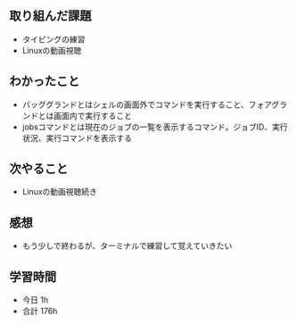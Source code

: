## 取り組んだ課題
- タイピングの練習
- Linuxの動画視聴
## わかったこと
- バッググランドとはシェルの画面外でコマンドを実行すること、フォアグランドとは画面内で実行すること
- jobsコマンドとは現在のジョブの一覧を表示するコマンド。ジョブID、実行状況、実行コマンドを表示する
## 次やること
- Linuxの動画視聴続き
## 感想
- もう少しで終わるが、ターミナルで練習して覚えていきたい
## 学習時間
- 今日 1h
- 合計 176h
